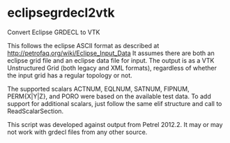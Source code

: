 # eclipsegrdecl2vtk
Convert Eclipse GRDECL to VTK

This follows the eclipse ASCII format as described at http://petrofaq.org/wiki/Eclipse_Input_Data
It assumes there are both an eclipse grid file and an eclipse data file for input.
The output is as a VTK Unstructured Grid (both legacy and XML formats), regardless of whether the input 
grid has a regular topology or not.

The supported scalars ACTNUM, EQLNUM, SATNUM, FIPNUM, PERM{X|Y|Z}, and PORO were based on the available test data. 
To add support for additional scalars, just follow the same elif structure and call to ReadScalarSection.

This script was developed against output from Petrel 2012.2. It may or may not work with grdecl files from any other source.
